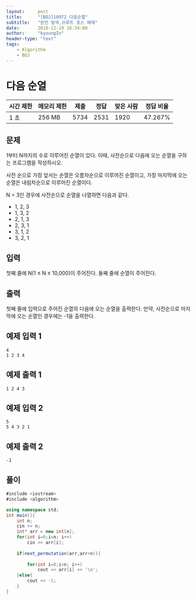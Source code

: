 ```yaml
---
layout:     post
title:      "[BOJ]10972 다음순열"
subtitle:   "완전 탐색,브루트 포스 예제"
date:       2018-12-19 18:34:00
author:     "kyoungIn"
header-type: "text"
tags:
    - Algorithm
    - BOJ
---
```

# 다음 순열 

| 시간 제한 | 메모리 제한 | 제출 | 정답 | 맞은 사람 | 정답 비율 |
| --------- | ----------- | ---- | ---- | --------- | --------- |
| 1 초      | 256 MB      | 5734 | 2531 | 1920      | 47.267%   |

## 문제

1부터 N까지의 수로 이루어진 순열이 있다. 이때, 사전순으로 다음에 오는 순열을 구하는 프로그램을 작성하시오.

사전 순으로 가장 앞서는 순열은 오름차순으로 이루어진 순열이고, 가장 마지막에 오는 순열은 내림차순으로 이루어진 순열이다.

N = 3인 경우에 사전순으로 순열을 나열하면 다음과 같다.

- 1, 2, 3
- 1, 3, 2
- 2, 1, 3
- 2, 3, 1
- 3, 1, 2
- 3, 2, 1

## 입력

첫째 줄에 N(1 ≤ N ≤ 10,000)이 주어진다. 둘째 줄에 순열이 주어진다.

## 출력

첫째 줄에 입력으로 주어진 순열의 다음에 오는 순열을 출력한다. 만약, 사전순으로 마지막에 오는 순열인 경우에는 -1을 출력한다.

## 예제 입력 1 

```
4
1 2 3 4
```

## 예제 출력 1 

```
1 2 4 3
```

## 예제 입력 2 

```
5
5 4 3 2 1
```

## 예제 출력 2 

```
-1
```



## 풀이

```c#
#include <iostream>
#include <algorithm>

using namespace std;
int main(){
    int n;
    cin >> n;
    int* arr = new int[n];
    for(int i=0;i<n; i++)
        cin >> arr[i];
    
    if(next_permutation(arr,arr+n)){
        
        for(int i=0;i<n; i++)
            cout << arr[i] << '\n';
    }else{
        cout << -1;
    }
}
```

